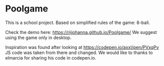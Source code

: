 # Poolgame
This is a school project.
Based on simplified rules of the game: 8-ball.

Check the demo here: https://riijohanna.github.io/Poolgame/ 
We suggest using the game only in desktop.

Inspiration was found after looking at https://codepen.io/axxl/pen/PVxqPv
JS code was taken from there and changed.
We would like to thanks to elmarcia for sharing his code in codepen.io.
